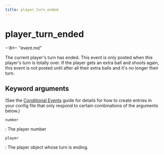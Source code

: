 ```yaml
---
title: player_turn_ended
---
```


# player_turn_ended


--8<-- "event.md"

The current player's turn has ended. This event is only posted when
this player's turn is totally over. If the player gets an extra ball
and shoots again, this event is not posted until after all their extra
balls and it's no longer their turn.

## Keyword arguments

(See the [Conditional Events](overview/conditional.md)
guide for details for how to create entries in your config file that
only respond to certain combinations of the arguments below.)

`number`

:   The player number

`player`

:   The player object whose turn is ending.

